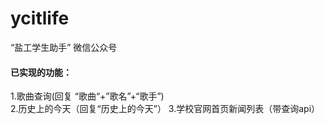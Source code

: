 ycitlife
====================================
“盐工学生助手” 微信公众号

#### 已实现的功能：
1.歌曲查询(回复 “歌曲“+”歌名”+“歌手”)  
2.历史上的今天（回复“历史上的今天”）
3.学校官网首页新闻列表（带查询api）
